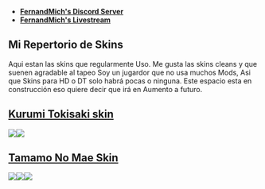 * [**FernandMich's Discord Server**](https://discord.com/invite/aQVnMK3)  
* [**FernandMich's Livestream**](https://www.twitch.tv/fernandmich)

Mi Repertorio de Skins
--

Aqui estan las skins que regularmente Uso. Me gusta las skins cleans y que suenen agradable al tapeo 
Soy un jugardor que no usa muchos Mods, Asi que Skins para HD o DT solo habrá pocas o ninguna.
Este espacio esta en construcción eso quiere decir que irá en Aumento a futuro. 

## [Kurumi Tokisaki skin](http://www.mediafire.com/file/e5zajuac83uxupd/-_Kurumi_-.osk/file)
![](https://i.imgur.com/BCxV4S2.png)![](https://i.imgur.com/pJPZvDk.png)

## [Tamamo No Mae Skin](http://www.mediafire.com/file/d9dksd5ozrmnejm/-_Tamamo.osk/file)
![](https://i.imgur.com/uP2fXFe.jpg)![](https://i.imgur.com/d0fLVJm.jpg)![](https://i.imgur.com/6FDzl0h.jpg)
